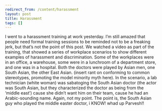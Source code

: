```yaml
---
redirect_from: /content/harassment
layout: post
title: Harassment
tags: []
---
```

I went to a harassment training at work yesterday. I’m still amazed that people need formal training sessions to be reminded not to be a freaking jerk, but that’s not the point of this post. We watched a video as part of the training, that showed a series of workplace scenarios to show different examples of harassment and discrimination. Some of the workplaces were in an office, a warehouse, some were in a lunchroom of a department store, and one was in a hospital. Both the doctors were played by Asian men, one South Asian, the other East Asian. (insert rant on conforming to common stereotypes, promoting the model minority myth here). In the scenario, a lab technician (white woman) was sabatoging the South Asian doctor (the actor was South Asian, but they characterized the doctor as being from the ‘middle east’) cause she didn’t want him on their team, cause he had an Arabic-sounding name. Again, not my point. The point is, the South Asian guy who played the middle easter doctor, i KNOW! whad up Parvesh!!

